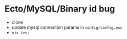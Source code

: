 # Ecto/MySQL/Binary id bug

- clone
- update mysql connection params in `config/config.exs`
- `mix test`
